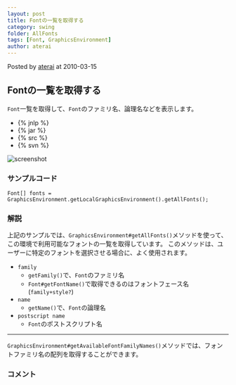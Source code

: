 ```yaml
---
layout: post
title: Fontの一覧を取得する
category: swing
folder: AllFonts
tags: [Font, GraphicsEnvironment]
author: aterai
---
```


Posted by [aterai](http://terai.xrea.jp/aterai.html) at 2010-03-15

## Fontの一覧を取得する
`Font`一覧を取得して、`Font`のファミリ名、論理名などを表示します。

- {% jnlp %}
- {% jar %}
- {% src %}
- {% svn %}

<!-- dummy comment line for breaking list -->

![screenshot](https://lh4.googleusercontent.com/_9Z4BYR88imo/TQTHfZb6u3I/AAAAAAAAARQ/8XzwOvBod-Q/s800/AllFonts.png)

### サンプルコード
<pre class="prettyprint"><code>Font[] fonts = GraphicsEnvironment.getLocalGraphicsEnvironment().getAllFonts();
</code></pre>

### 解説
上記のサンプルでは、`GraphicsEnvironment#getAllFonts()`メソッドを使って、この環境で利用可能なフォントの一覧を取得しています。
このメソッドは、ユーザーに特定のフォントを選択させる場合に、よく使用されます。

- `family`
    - `getFamily()`で、`Font`のファミリ名
    - `Font#getFontName()`で取得できるのはフォントフェース名(`family+style?`)
- `name`
    - `getName()`で、`Font`の論理名
- `postscript name`
    - `Font`のポストスクリプト名

<!-- dummy comment line for breaking list -->

- - - -
`GraphicsEnvironment#getAvailableFontFamilyNames()`メソッドでは、フォントファミリ名の配列を取得することができます。

### コメント
